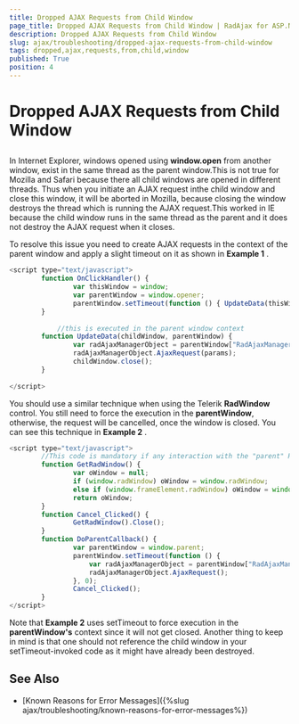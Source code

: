 ```yaml
---
title: Dropped AJAX Requests from Child Window
page_title: Dropped AJAX Requests from Child Window | RadAjax for ASP.NET AJAX Documentation
description: Dropped AJAX Requests from Child Window
slug: ajax/troubleshooting/dropped-ajax-requests-from-child-window
tags: dropped,ajax,requests,from,child,window
published: True
position: 4
---
```


# Dropped AJAX Requests from Child Window



## 

In Internet Explorer, windows opened using **window.open** from another window, exist in the same thread as the parent window.This is not true for Mozilla and Safari because there all child windows are opened in different threads. Thus when you initiate an AJAX request inthe child window and close this window, it will be aborted in Mozilla, because closing the window destroys the thread which is running the AJAX request.This worked in IE because the child window runs in the same thread as the parent and it does not destroy the AJAX request when it closes.

To resolve this issue you need to create AJAX requests in the context of the parent window and apply a slight timeout on it as shown in **Example 1** .

````JavaScript
<script type="text/javascript">
	    function OnClickHandler() {
	            var thisWindow = window;
	            var parentWindow = window.opener;
	            parentWindow.setTimeout(function () { UpdateData(thisWindow, parentWindow) }, 0);
	    }
	
	        //this is executed in the parent window context
	    function UpdateData(childWindow, parentWindow) {
	            var radAjaxManagerObject = parentWindow["RadAjaxManager1"];
	            radAjaxManagerObject.AjaxRequest(params);
	            childWindow.close();
	    }
	 
</script>
````





You should use a similar technique when using the Telerik **RadWindow** control. You still need to force the execution in the **parentWindow**, otherwise, the request will be cancelled, once the window is closed. You can see this technique in **Example 2** .

````JavaScript
<script type="text/javascript">
	    //This code is mandatory if any interaction with the "parent" RadWindow object is needed
	    function GetRadWindow() {
	            var oWindow = null;
	            if (window.radWindow) oWindow = window.radWindow;
	            else if (window.frameElement.radWindow) oWindow = window.frameElement.radWindow;
	            return oWindow;
	    }
	    function Cancel_Clicked() {
	            GetRadWindow().Close();
	    }
	    function DoParentCallback() {
	            var parentWindow = window.parent;
	            parentWindow.setTimeout(function () {
	                var radAjaxManagerObject = parentWindow["RadAjaxManager1"];
	                radAjaxManagerObject.AjaxRequest();
	            }, 0);
	            Cancel_Clicked();
	    }
</script>
````



Note that **Example 2** uses setTimeout to force execution in the **parentWindow's** context since it will not get closed. Another thing to keep in mind is that one should not reference the child window in your setTimeout-invoked code as it might have already been destroyed.

## See Also

 * [Known Reasons for Error Messages]({%slug ajax/troubleshooting/known-reasons-for-error-messages%})
